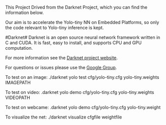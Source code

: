This Project Drived from the Darknet Project, which you can find the information below. 

Our aim is to accelerate the Yolo-tiny NN on Embedded Platforms, so only the code relevant to Yolo-tiny inference is kept. 


#Darknet#
Darknet is an open source neural network framework written in C and CUDA. It is fast, easy to install, and supports CPU and GPU computation.

For more information see the [Darknet project website](http://pjreddie.com/darknet).

For questions or issues please use the [Google Group](https://groups.google.com/forum/#!forum/darknet).

To test on an image:
    ./darknet yolo test cfg/yolo-tiny.cfg yolo-tiny.weights IMAGEPATH

To test on video:
    .darknet yolo demo cfg/yolo-tiny.cfg yolo-tiny.weights VIDEOPATH

To test on webcame:
    .darknet yolo demo cfg/yolo-tiny.cfg yolo-tiny.weight

To visualize the net:
    ./darknet visualize cfgfile weightfile
